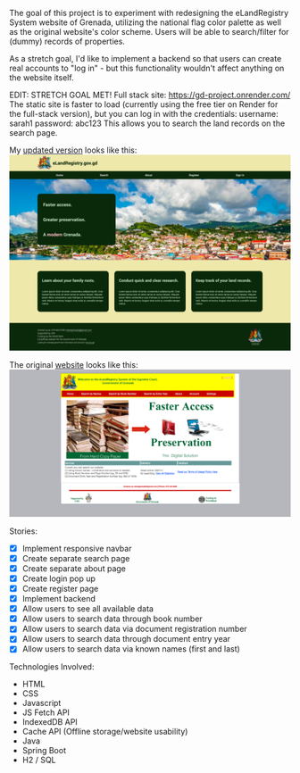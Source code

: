 The goal of this project is to experiment with redesigning the eLandRegistry System website of Grenada, utilizing the national flag color palette as well as the original website's color scheme. Users will be able to search/filter for (dummy) records of properties. 

As a stretch goal, I'd like to implement a backend so that users can create real accounts to "log in" - but this functionality wouldn't affect anything on the website itself.

EDIT: STRETCH GOAL MET!
Full stack site: https://gd-project.onrender.com/
The static site is faster to load (currently using the free tier on Render for the full-stack version), but you can log in with the credentials:
username: sarah1
password: abc123
This allows you to search the land records on the search page.

My [updated version](https://nicholasboyce.github.io/gd-project/) looks like this:
![](./client/images/newpage.png)

The original [website](https://elandregistry.gov.gd/) looks like this:
![](./client/images/screenshot.png)

Stories:
- [X] Implement responsive navbar
- [X] Create separate search page
- [X] Create separate about page
- [X] Create login pop up
- [X] Create register page
- [X] Implement backend
- [X] Allow users to see all available data
- [X] Allow users to search data through book number
- [X] Allow users to search data via document registration number
- [X] Allow users to search data through document entry year
- [X] Allow users to search data via known names (first and last)

Technologies Involved:
- HTML
- CSS
- Javascript
- JS Fetch API
- IndexedDB API
- Cache API (Offline storage/website usability)
- Java
- Spring Boot
- H2 / SQL

